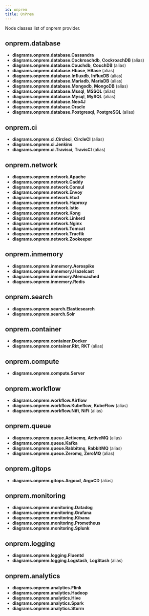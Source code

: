 ```yaml
---
id: onprem
title: OnPrem
---
```


Node classes list of onprem provider.

## onprem.database

- **diagrams.onprem.database.Cassandra**
- **diagrams.onprem.database.Cockroachdb**, **CockroachDB** (alias)
- **diagrams.onprem.database.Couchdb**, **CouchDB** (alias)
- **diagrams.onprem.database.Hbase**, **HBase** (alias)
- **diagrams.onprem.database.Influxdb**, **InfluxDB** (alias)
- **diagrams.onprem.database.Mariadb**, **MariaDB** (alias)
- **diagrams.onprem.database.Mongodb**, **MongoDB** (alias)
- **diagrams.onprem.database.Mssql**, **MSSQL** (alias)
- **diagrams.onprem.database.Mysql**, **MySQL** (alias)
- **diagrams.onprem.database.Neo4J**
- **diagrams.onprem.database.Oracle**
- **diagrams.onprem.database.Postgresql**, **PostgreSQL** (alias)

## onprem.ci

- **diagrams.onprem.ci.Circleci**, **CircleCI** (alias)
- **diagrams.onprem.ci.Jenkins**
- **diagrams.onprem.ci.Travisci**, **TravisCI** (alias)

## onprem.network

- **diagrams.onprem.network.Apache**
- **diagrams.onprem.network.Caddy**
- **diagrams.onprem.network.Consul**
- **diagrams.onprem.network.Envoy**
- **diagrams.onprem.network.Etcd**
- **diagrams.onprem.network.Haproxy**
- **diagrams.onprem.network.Istio**
- **diagrams.onprem.network.Kong**
- **diagrams.onprem.network.Linkerd**
- **diagrams.onprem.network.Nginx**
- **diagrams.onprem.network.Tomcat**
- **diagrams.onprem.network.Traefik**
- **diagrams.onprem.network.Zookeeper**

## onprem.inmemory

- **diagrams.onprem.inmemory.Aerospike**
- **diagrams.onprem.inmemory.Hazelcast**
- **diagrams.onprem.inmemory.Memcached**
- **diagrams.onprem.inmemory.Redis**

## onprem.search

- **diagrams.onprem.search.Elasticsearch**
- **diagrams.onprem.search.Solr**

## onprem.container

- **diagrams.onprem.container.Docker**
- **diagrams.onprem.container.Rkt**, **RKT** (alias)

## onprem.compute

- **diagrams.onprem.compute.Server**

## onprem.workflow

- **diagrams.onprem.workflow.Airflow**
- **diagrams.onprem.workflow.Kubeflow**, **KubeFlow** (alias)
- **diagrams.onprem.workflow.Nifi**, **NiFi** (alias)

## onprem.queue

- **diagrams.onprem.queue.Activemq**, **ActiveMQ** (alias)
- **diagrams.onprem.queue.Kafka**
- **diagrams.onprem.queue.Rabbitmq**, **RabbitMQ** (alias)
- **diagrams.onprem.queue.Zeromq**, **ZeroMQ** (alias)

## onprem.gitops

- **diagrams.onprem.gitops.Argocd**, **ArgoCD** (alias)

## onprem.monitoring

- **diagrams.onprem.monitoring.Datadog**
- **diagrams.onprem.monitoring.Grafana**
- **diagrams.onprem.monitoring.Kibana**
- **diagrams.onprem.monitoring.Prometheus**
- **diagrams.onprem.monitoring.Splunk**

## onprem.logging

- **diagrams.onprem.logging.Fluentd**
- **diagrams.onprem.logging.Logstash**, **LogStash** (alias)

## onprem.analytics

- **diagrams.onprem.analytics.Flink**
- **diagrams.onprem.analytics.Hadoop**
- **diagrams.onprem.analytics.Hive**
- **diagrams.onprem.analytics.Spark**
- **diagrams.onprem.analytics.Storm**
